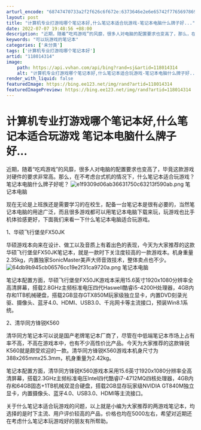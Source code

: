 ```yaml
---
arturl_encode: "68747470733a2f2f626c6f672e:6373646e2e6e65742f77656978696e5f33323433343033332f:61727469636c652f64657461696c732f313138303134333134"
layout: post
title: "计算机专业打游戏哪个笔记本好,什么笔记本适合玩游戏-笔记本电脑什么牌子好..."
date: 2022-07-07 19:48:56 +08:00
description: "近期，随着“吃鸡游戏”的风靡，很多人对电脑的配置要求也变高了，那么，在不考虑台式机的"
keywords: "可以玩游戏的笔记本"
categories: ['未分类']
tags: ['计算机专业打游戏哪个笔记本好']
artid: "118014314"
image:
    path: https://api.vvhan.com/api/bing?rand=sj&artid=118014314
    alt: "计算机专业打游戏哪个笔记本好,什么笔记本适合玩游戏-笔记本电脑什么牌子好..."
render_with_liquid: false
featuredImage: https://bing.ee123.net/img/rand?artid=118014314
featuredImagePreview: https://bing.ee123.net/img/rand?artid=118014314
---
```


# 计算机专业打游戏哪个笔记本好,什么笔记本适合玩游戏 笔记本电脑什么牌子好...

近期，随着“吃鸡游戏”的风靡，很多人对电脑的配置要求也变高了，毕竟这款游戏对硬件的要求非常高。那么，在不考虑台式机的情况下，什么笔记本适合玩游戏？笔记本电脑什么牌子好呢？
![e1f9309d06ab36631750c63213f590ab.png](https://i-blog.csdnimg.cn/blog_migrate/86807d86f2ea7baec889a3d7f3c79c3b.jpeg)
笔记本电脑

现在无论是上班族还是需要学习的在校生，配备一台笔记本是很有必要的，当然笔记本电脑的用途广泛，而且很多游戏都可以用笔记本电脑下载来玩，玩游戏也比手机体验感更好，下面我们来看一下什么笔记本电脑适合玩游戏。

1、华硕飞行堡垒FX50JK

华硕游戏本向来在设计、做工以及音质上有着出色的表现，今天为大家推荐的这款华硕飞行堡垒FX50JK笔记本，就是一款时下关注度较高的一款游戏本。机身重量2.35kg，内置独家SonicMaster美声大师音效技术，整体卖点也不少。
![64db9b945cb06576cc19e2f31ca9720a.png](https://i-blog.csdnimg.cn/blog_migrate/4464c69f2675474ab741d62f3e5838f4.jpeg)
笔记本电脑

笔记本配置方面，华硕飞行堡垒FX50JK游戏本采用15.6英寸1920x1080分辨率全高清屏幕，搭载2.8GHz主频标准电压四代Haswell酷睿i5-4200H处理器，4GB内存和1TB机械硬盘，搭载2GB显存GTX850M玩家级独立显卡，内置DVD刻录光驱、摄像头、蓝牙4.0、HDMI、USB3.0、千兆网卡等主流接口，预装Win8.1系统。

2、清华同方锋锐K560

清华同方笔记本可以说是国产老牌笔记本厂商了，尽管在中低端笔记本市场上占有率不高，不高在游戏本中，也有不少高性价比产品。今天为大家推荐的这款锋锐K560就是颇受欢迎的一款。清华同方锋锐K560游戏本机身尺寸为388x265mmx25.3mm，机身重量为2.42kg。

笔记本配置方面，清华同方锋锐K560游戏本采用15.6英寸1920x1080分辨率全高清屏幕，搭载2.3GHz主频标准电压Intel四代酷睿i7-4712MQ四核处理器，4GB内存和64GB固态+1TB机械双混合硬盘，搭载2GB显存玩家级NVIDIA GT840M独立显卡，内置摄像头、蓝牙4.0、USB3.0、HDMI等主流接口。

关于什么笔记本适合玩游戏的问题，以上就是小编为大家推荐的两游戏笔记本，均选择的是时下主流、用户评价较高的产品，价格也均在5000左右，希望对近期还在考虑什么笔记本玩游戏好的朋友有所帮助。